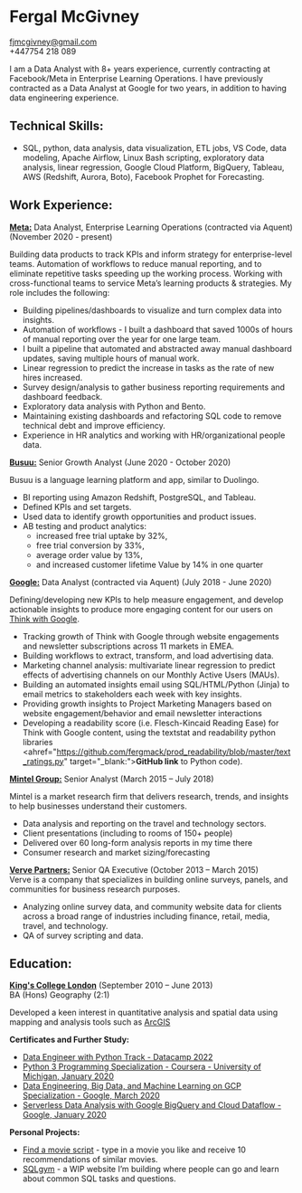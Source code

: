 # Fergal McGivney
<fjmcgivney@gmail.com> <br>
+447754 218 089


I am a Data Analyst with 8+ years experience, currently contracting at Facebook/Meta in Enterprise Learning Operations. I have previously contracted as a Data Analyst at Google for two years, in addition to having data engineering experience.

## Technical Skills:

- SQL, python, data analysis, data visualization, ETL jobs, VS Code, data modeling, Apache Airflow, Linux Bash scripting, exploratory data analysis, linear regression, Google Cloud Platform, BigQuery, Tableau, AWS (Redshift, Aurora, Boto), Facebook Prophet for Forecasting. 

## Work Experience: 
<a href="https://about.facebook.com/" target="_blank:"><b>Meta:</b></a> 
Data Analyst, Enterprise Learning Operations (contracted via Aquent) (November 2020 - present)

Building data products to track KPIs and inform strategy for enterprise-level teams. Automation of workflows to reduce manual reporting, and to eliminate repetitive tasks speeding up the working process. Working with cross-functional teams to service Meta’s learning products & strategies. My role includes the following:

- Building pipelines/dashboards to visualize and turn complex data into insights. 
- Automation of workflows - I built a dashboard that saved 1000s of hours of manual reporting over the year for one large team. 
- I built a pipeline that automated and abstracted away manual dashboard updates, saving multiple hours of manual work.
- Linear regression to predict the increase in tasks as the rate of new hires increased.   
- Survey design/analysis to gather business reporting requirements and dashboard feedback. 
- Exploratory data analysis with Python and Bento. 
- Maintaining existing dashboards and refactoring SQL code to remove technical debt and improve efficiency. 
- Experience in HR analytics and working with HR/organizational people data. 


<a href="https://www.busuu.com/" target="_blank:"><b>Busuu:</b></a> 
Senior Growth Analyst (June 2020 - October 2020)

Busuu is a language learning platform and app, similar to Duolingo.
- BI reporting using Amazon Redshift, PostgreSQL, and Tableau.
- Defined KPIs and set targets. 
- Used data to identify growth opportunities and product issues. 
- AB testing and product analytics: 
  - increased free trial uptake by 32%,
  - free trial conversion by 33%,
  - average order value by 13%, 
  - and increased customer lifetime Value by 14% in one quarter
 

<a href="https://about.google/" target="_blank:"><b>Google:</b></a> 
Data Analyst (contracted via Aquent) (July 2018 - June 2020)

Defining/developing new KPIs to help measure engagement, and develop actionable insights to produce more engaging content for our users on <a href="https://www.thinkwithgoogle.com/" target="_blank:">Think with Google</a>.


- Tracking growth of Think with Google through website engagements and newsletter subscriptions across 11 markets in EMEA.
- Building workflows to extract, transform, and load advertising data. 
- Marketing channel analysis: multivariate linear regression to predict effects of advertising channels on our Monthly Active Users (MAUs). 
- Building an automated insights email using SQL/HTML/Python (Jinja) to email metrics to stakeholders each week with key insights.
- Providing growth insights to Project Marketing Managers based on website engagement/behavior and email newsletter interactions
- Developing a readability score (i.e. Flesch-Kincaid Reading Ease) for Think with Google content, using the textstat and readability python libraries <ahref="https://github.com/fergmack/prod_readability/blob/master/text_ratings.py" target="_blank:"><b>GitHub link</b></a> to Python code). 

<a href="https://www.mintel.com/about-mintel" target="_blank:"><b>Mintel Group:</b></a> 
Senior Analyst (March 2015 – July 2018)

Mintel is a market research firm that delivers research, trends, and insights to help businesses understand their customers.

- Data analysis and reporting on the travel and technology sectors.
- Client presentations (including to rooms of 150+ people)
- Delivered over 60 long-form analysis reports in my time there
- Consumer research and market sizing/forecasting

<a href="https://www.addverve.com/" target="_blank:"><b>Verve Partners:</b></a> 
Senior QA Executive (October 2013 – March 2015) <br>
Verve is a company that specializes in building online surveys, panels, and communities for business research purposes.

- Analyzing online survey data, and community website data for clients across a broad range of industries including finance, retail, media, travel, and technology.
- QA of survey scripting and data. 

## Education:
<a href="https://www.kcl.ac.uk/about" target="_blank:"><b>King's College London</b></a> (September 2010 – June 2013) <br>
BA (Hons) Geography (2:1)
<br>

Developed a keen interest in quantitative analysis and spatial data using mapping and analysis tools such as 
<a href="https://www.esri.com/en-us/arcgis/products/arcgis-online/capabilities/analyze-data" target="_blank:">ArcGIS</a> 

**Certificates and Further Study:** 
- <a href="https://www.datacamp.com/statement-of-accomplishment/track/f5dae186c0bb780b5c5e9e470e085cf279b21510" target="_blank:">Data Engineer with Python Track - Datacamp 2022</a> 
- <a href="https://www.coursera.org/account/accomplishments/specialization/Q3BGK3TCSYVA" target="_blank:">Python 3 Programming Specialization - Coursera - University of Michigan, January 2020</a> 
- <a href="https://www.coursera.org/account/accomplishments/specialization/6CE85UUQKTV3?utm_medium=certificate&utm_source=link&utm_campaign=copybutton_certificate" target="_blank:">Data Engineering, Big Data, and Machine Learning on GCP Specialization - Google, March 2020</a> 
- <a href="https://www.coursera.org/account/accomplishments/verify/CFAAXA4PXM3W" target="_blank:">Serverless Data Analysis with Google BigQuery and Cloud Dataflow - Google, January 2020</a> 

**Personal Projects:**
- <a href="https://replit.com/@fergmack/Find-a-movie-to-watch#main.pya%20Engineer%20with%20Python%20Track%20-%20Datacamp%202022" target="_blank:">Find a movie script</a> - type in a movie you like and receive 10 recommendations of similar movies.
- <a href="https://sqlgym.com" target="_blank:">SQLgym</a> - a WIP website I’m building where people can go and learn about common SQL tasks and questions.

